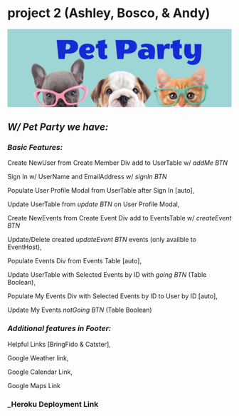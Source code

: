 # project 2 (Ashley, Bosco, & Andy)

![Logo](public/logo.jpg)

## _W/ Pet Party we have:_

### _Basic Features:_

Create NewUser from Create Member Div add to UserTable w/ _addMe BTN_

Sign In w/ UserName and EmailAddress w/ _signIn BTN_

Populate User Profile Modal from UserTable after Sign In [auto],

Update UserTable from _update BTN_ on User Profile Modal,

Create NewEvents from Create Event Div add to EventsTable w/ _createEvent BTN_

Update/Delete created _updateEvent BTN_ events (only availble to EventHost),

Populate Events Div from Events Table [auto],

Update UserTable with Selected Events by ID with _going BTN_ (Table Boolean),

Populate My Events Div with Selected Events by ID to User by ID [auto],

Update My Events _notGoing BTN_ (Table Boolean)

### _Additional features in Footer:_

Helpful Links [BringFido & Catster],

Google Weather link,

Google Calendar Link,

Google Maps Link

### _Heroku Deployment Link
